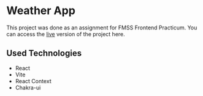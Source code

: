 # Weather App

This project was done as an assignment for FMSS Frontend Practicum. You can access the [live](emretfn-weather-app.netlify.app) version of the project here.

## Used Technologies

- React
- Vite
- React Context
- Chakra-ui
